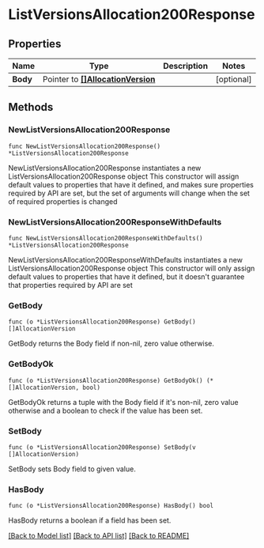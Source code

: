 # ListVersionsAllocation200Response

## Properties

Name | Type | Description | Notes
------------ | ------------- | ------------- | -------------
**Body** | Pointer to [**[]AllocationVersion**](AllocationVersion.md) |  | [optional] 

## Methods

### NewListVersionsAllocation200Response

`func NewListVersionsAllocation200Response() *ListVersionsAllocation200Response`

NewListVersionsAllocation200Response instantiates a new ListVersionsAllocation200Response object
This constructor will assign default values to properties that have it defined,
and makes sure properties required by API are set, but the set of arguments
will change when the set of required properties is changed

### NewListVersionsAllocation200ResponseWithDefaults

`func NewListVersionsAllocation200ResponseWithDefaults() *ListVersionsAllocation200Response`

NewListVersionsAllocation200ResponseWithDefaults instantiates a new ListVersionsAllocation200Response object
This constructor will only assign default values to properties that have it defined,
but it doesn't guarantee that properties required by API are set

### GetBody

`func (o *ListVersionsAllocation200Response) GetBody() []AllocationVersion`

GetBody returns the Body field if non-nil, zero value otherwise.

### GetBodyOk

`func (o *ListVersionsAllocation200Response) GetBodyOk() (*[]AllocationVersion, bool)`

GetBodyOk returns a tuple with the Body field if it's non-nil, zero value otherwise
and a boolean to check if the value has been set.

### SetBody

`func (o *ListVersionsAllocation200Response) SetBody(v []AllocationVersion)`

SetBody sets Body field to given value.

### HasBody

`func (o *ListVersionsAllocation200Response) HasBody() bool`

HasBody returns a boolean if a field has been set.


[[Back to Model list]](../README.md#documentation-for-models) [[Back to API list]](../README.md#documentation-for-api-endpoints) [[Back to README]](../README.md)


